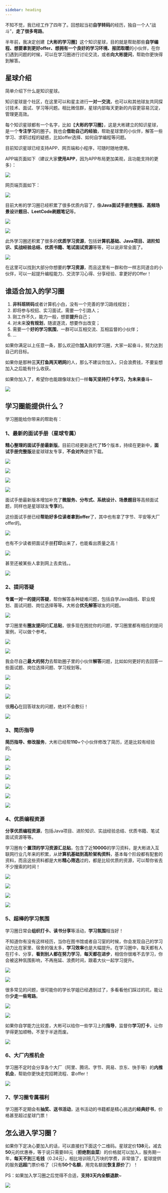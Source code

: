 ```yaml
---
sidebar: heading
---
```


不知不觉，我已经工作了四年了。回想起当初**自学转码**的经历，独自一个人“战斗”，**走了很多弯路**。

半年前，我决定创建【**大彬的学习圈**】这个知识星球，目的就是帮助那些**自学编程、想要拿到更好offer、想拥有一个良好的学习环境、报团取暖**的小伙伴，在你们遇到问题的时候，可以在学习圈进行讨论交流，或者**向大彬提问**，帮助你更快得到解答。

## 星球介绍

简单介绍下什么是知识星球。

知识星球是个社区，在这里可以和星主进行**一对一交流**，也可以和其他球友共同探讨技术、面试、学习等问题。相比微信群，星球内部每天更新的内容更容易沉淀，管理更高效。

每个知识星球都有一个名字，比如【**大彬的学习圈**】，这是大彬建立的知识星球，是一个**专注学习**的圈子。我也会**借助自己的经验**，帮助星球里的小伙伴，解答一些学习、求职过程的疑惑，比如offer选择、如何自学编程等问题。

目前知识星球已经支持APP、网页端和小程序，可随时随地使用。

APP端页面如下（建议大家**使用APP**，因为APP布局更加美观，且功能支持的更多）：

![](http://img.topjavaer.cn/img/image-20230112081221285.png)

网页端页面如下：

![](http://img.topjavaer.cn/img/星球网页版界面.png)

目前大彬的学习圈已经积累了很多优质内容了，像**Java面试手册完整版、高频场景设计题目、LeetCode刷题笔记**等。

![](http://img.topjavaer.cn/img/image-20230115162250752.png)

![](http://img.topjavaer.cn/img/image-20230102151744058.png)

此外学习圈还积累了很多的**优质学习资源**，包括**计算机基础、Java项目、进阶知识、实战经验总结、优质书籍、笔试面试资源**等等，可以说非常全面了。

![](http://img.topjavaer.cn/img/20230116133239.png)

在这里可以找到大部分你想要的**学习资源**，而且这里有一群和你一样志同道合的小伙伴，可以一起提升编程能力、交流学习心得、分享经验、拿更好的Offer！

## 谁适合加入的学习圈

1. **非科班转码**或者计算机小白，没有一个完善的学习路线规划；
2. 即将参与校招、实习面试，需要一个引路人；
3. 刚工作不久，能力一般，想要**提升**自己；
4. 对未来**没有规划**，随波逐流，想要作出改变；
5. 需要一个**好的学习氛围**，一群可以互相交流、互相监督的小伙伴；
6. ...

如果你满足以上任意一条，那么欢迎你**加入**我的学习圈，大家一起奋斗，努力达到自己的目标。

如果你是那种**三天打鱼两天晒网**的人，那么不建议你加入，只会浪费钱，不要妄想加入之后能有什么收获。

如果你加入了，希望你也能跟像球友们一样**每天坚持打卡学习，为未来奋斗**~

![](http://img.topjavaer.cn/img/星球优惠券-私聊.png)

## 学习圈能提供什么？

学习圈能给你带来的帮助有：

### 1、最新的面试手册（星球专属）

**精心整理的面试手册最新版**。目前已经更新迭代了**15**个版本，持续在更新中，**面试手册完整版**是星球球友专享，**不会对外**提供下载。

![](http://img.topjavaer.cn/img/image-20230102132236357.png)

![](http://img.topjavaer.cn/img/面试手册目录1.png)

![](http://img.topjavaer.cn/img/image-20230111232522288.png)

![](http://img.topjavaer.cn/img/image-20230102151952703.png)

面试手册最新版本增加补充了**微服务、分布式、系统设计、场景题目**等高频面试题，同样也是星球球友**专享**的。

这份面试手册已经**帮助好多位读者拿到offer**了，其中也有拿了字节、平安等大厂offer的。

![](http://img.topjavaer.cn/img/星球面试手册1.png)

也有不少读者把面试手册**打印**出来了，也能看出质量之高！

![](http://img.topjavaer.cn/img/星球面试手册打印.png)

甚至还被某些人拿到网上去卖钱。。

![](http://img.topjavaer.cn/img/image-20221229144542099.png)

### 2、提问答疑

**专属一对一的提问答疑**，帮你解答各种疑难问题，包括自学Java路线、职业规划、面试问题、岗位选择等等。大彬会**优先解答**球友的问题。

![](http://img.topjavaer.cn/img/image-20230111232910870.png)

学习圈里有**圈友提问**的**汇总贴**，很多现在困扰你的问题，学习圈里都有相应的提问案例，可以做个参考。

![](http://img.topjavaer.cn/img/image-20230111233038376.png)

![](http://img.topjavaer.cn/img/达到什么水平找实习.png)

我会尽自己**最大的努力**去帮助圈子里的小伙伴**解答**问题，比如如何更好的去回答一些面试题、岗位选择问题、学习规划等。

![](http://img.topjavaer.cn/img/描述能体现自己编程能力的代码.png)

![](http://img.topjavaer.cn/img/回答问题.png)

![](http://img.topjavaer.cn/img/回答问题1.png)

很**用心**在回答球友的问题，绝对不会敷衍！

![](http://img.topjavaer.cn/img/回答问题2.png)

### 3、简历指导

**简历指导、修改服务**，大彬已经帮**110**+个小伙伴修改了简历，还是比较有经验的。

![](http://img.topjavaer.cn/img/image-20230111224933180.png)

![](http://img.topjavaer.cn/img/简历修改1.png)

![](http://img.topjavaer.cn/img/image-20230111224052702.png)

![](http://img.topjavaer.cn/img/image-20230111224829883.png)

![](http://img.topjavaer.cn/img/image-20230111224753836.png)

![](http://img.topjavaer.cn/img/image-20230111225307680.png)

### 4、优质编程资源

**分享优质编程资源**，包括Java项目、进阶知识、实战经验总结、优质书籍、笔试面试资源等等。

学习圈有个**置顶的学习资源汇总贴**，包含了近**1000G**的学习资料，是大彬进入互联网行业几年来的积累，从**计算机基础到高阶架构资料**，基本每个阶段都有配套的资料，而且这些资料都是大彬**精心筛选**过的，都是比较优质的资源，可以帮你省去不少搜索的时间！

![](http://img.topjavaer.cn/img/20230116133239.png)

![](http://img.topjavaer.cn/img/image-20221229145455706.png)

![](http://img.topjavaer.cn/img/image-20230111225725073.png)

![](http://img.topjavaer.cn/img/image-20221229145649490.png)

### 5、超棒的学习氛围

学习圈日常会**组织打卡、读书分享**等活动，**学习氛围**相当好！

不知道你有没有这样经历，当你在图书馆或者自习室的时候，你会发现自己的学习动力比在家里、宿舍的强太多，**学习效率**也是大幅提升。在学习圈中，每天都有人在打卡、分享，**看到别人都在努力学习**，**每天都在进步**，相信你很难不去学习，你会被这种氛围影响，不再拖延、浪费时间，跟着大伙一起学习提升。

![](http://img.topjavaer.cn/img/image-20230111225822449.png)

![](http://img.topjavaer.cn/img/image-20230112000837321.png)

很多常见的问题，很可能你的学长学姐已经遇到过了，多看看他们踩过的坑，能让你**少走一些弯路**。

![](http://img.topjavaer.cn/img/image-20230112000700641.png)

![](http://img.topjavaer.cn/img/image-20230111235021408.png)

如果你自学能力比较差，大彬可以给你一些学习上的**指导**，监督你**学习打卡**，让你学得更加顺畅，不至于半途而废。

![](http://img.topjavaer.cn/img/image-20221229102631750.png)

### 6、大厂内推机会

学习圈不定时会分享各个大厂（阿里、腾讯、字节、网易、京东、快手等）的**内推机会**，帮助你更快走完招聘流程、拿offer！

![](http://img.topjavaer.cn/img/image-20221231224032046.png)

### 7、学习圈专属福利

学习圈不定期会有**抽奖、送书活动**，送书活动的书籍都是精心挑选的**经典好书**，价格甚至超过星球门票！

## 怎么进入学习圈？

如果你下定决心要加入的话，可以直接扫下面这个二维码。星球定价**138**元，减去**50**元的优惠券，等于说只需要88元（**拒绝割韭菜**）的价格就可以加入，服务期一年，**每天不到三毛钱**（0.24元），相比培训班几万块的学费，非常值了，星球提供的服务**远超**门票价格了（只有**50个名额**，用完名额就**恢复原价**了）！

PS：如果加入学习圈之后觉得不合适，**支持3天内全额退款**~

![](http://img.topjavaer.cn/img/星球优惠券-私聊.png)